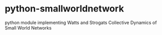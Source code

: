 # python-smallworldnetwork
python module implementing Watts and Strogats Collective Dynamics of Small World Networks
